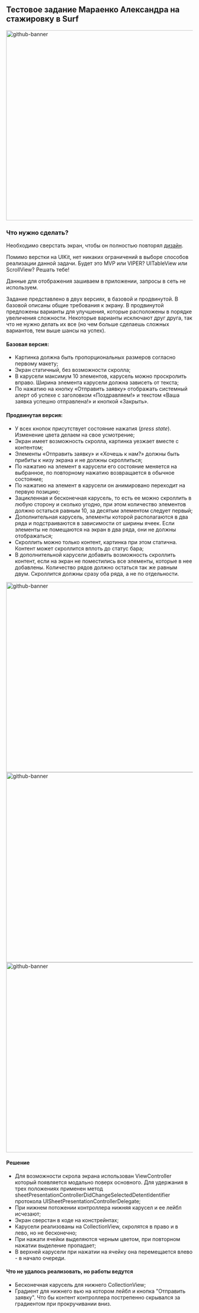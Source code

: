## Тестовое задание Мараенко Александра на стажировку в Surf

<img width="512" alt="github-banner" src="https://github.com/AAASASN/testTaskForSurf/blob/main/ImagesForReadme/topBanner.png?raw=true" >

### Что нужно сделать?

Необходимо сверстать экран, чтобы он полностью повторял [дизайн](https://www.figma.com/file/S4ucVLUHYc0vLg2p1Xnart/IOS-%D1%81%D1%82%D0%B0%D0%B6%D0%B8%D1%80%D0%BE%D0%B2%D0%BA%D0%B0?node-id=45%3A77&t=N4eUtEGJu7LxSAnC-1). 

Помимо верстки на UIKit, нет никаких ограничений в выборе способов реализации данной задачи. Будет это MVP или VIPER? UITableView или ScrollView? Решать тебе! 

Данные для отображения зашиваем в приложении, запросы в сеть не используем.

Задание представлено в двух версиях, в базовой и продвинутой. В базовой описаны общие требования к экрану. В продвинутой предложены варианты для улучшения, которые расположены в порядке увеличения сложности. Некоторые варианты исключают друг друга, так что не нужно делать их все (но чем больше сделаешь сложных вариантов, тем выше шансы на успех).

#### Базовая версия:

- Картинка должна быть пропорциональных размеров согласно первому макету;
- Экран статичный, без возможности скролла;
- В карусели максимум 10 элементов, карусель можно проскролить вправо. Ширина элемента карусели должна зависеть от текста;
- По нажатию на кнопку «Отправить заявку» отображать системный алерт об успехе с заголовком «Поздравляем!» и текстом «Ваша заявка успешно отправлена!» и кнопкой «Закрыть».

#### Продвинутая версия:

- У всех кнопок присутствует состояние нажатия (*press state*). Изменение цвета делаем на свое усмотрение;
- Экран имеет возможность скролла, картинка уезжает вместе с контентом;
- Элементы «Отправить заявку» и «Хочешь к нам?» должны быть прибиты к низу экрана и не должны скроллиться;
- По нажатию на элемент в карусели его состояние меняется на выбранное, по повторному нажатию возвращается в обычное состояние;
- По нажатию на элемент в карусели он анимировано переходит на первую позицию;
- Зацикленная и бесконечная карусель, то есть ее можно скроллить в любую сторону и сколько угодно, при этом количество элементов должно остаться равным 10, за десятым элементом следует первый;
- Дополнительная карусель, элементы которой располагаются в два ряда и подстраиваются в зависимости от ширины ячеек. Если элементы не помещаются на экран в два ряда, они не должны отображаться;
- Скроллить можно только контент, картинка при этом статична. Контент может скроллится вплоть до статус бара;
- В дополнительной карусели добавить возможность скроллить контент, если на экран не поместились все элементы, которые в нее добавлены. Количество рядов должно остаться так же равным двум. Скроллится должны сразу оба ряда, а не по отдельности.

<img width="512" alt="github-banner" src="https://github.com/AAASASN/testTaskForSurf/blob/main/ImagesForReadme/Simulator%20Screen%20Recording%20-%20iPhone%2014%20-%202023-02-17%20at%2019.56.18.gif" alt="Задана ширина" width="195">

<img width="512" alt="github-banner" src="https://github.com/AAASASN/testTaskForSurf/blob/main/ImagesForReadme/Simulator%20Screen%20Recording%20-%20iPhone%2014%20-%202023-02-17%20at%2019.57.35-2.gif" >

<img width="512" alt="github-banner" src="https://github.com/AAASASN/testTaskForSurf/blob/main/ImagesForReadme/Simulator%20Screen%20Recording%20-%20iPhone%2014%20-%202023-02-17%20at%2019.58.32.gif" >

#### Решение

- Для возможности скрола экрана использован ViewController который появляется модально поверх основного. Для удержания в трех положениях применен метод sheetPresentationControllerDidChangeSelectedDetentIdentifier протокола UISheetPresentationControllerDelegate;
- При нижнем потожении контроллера нижняя карусел и ее лейбл исчезают;
- Экран сверстан в коде на констрейнтах;
- Карусели реализованы на CollectionView, скролятся в право и в лево, но не бесконечно;
- При нажати ячейки выделяются черным цветом, при повторном нажатии выделение пропадает;
- В верхней карусели при нажатии на ячейку она перемещается влево - в начало очереди.

#### Что не удалось реализовать, но работы ведутся

- Бесконечная карусель для нижнего CollectionView;
- Градиент для нижнего вью на котором лейбл и кнопка "Отправить заявку". Что бы контент контроллера пострепенно скрывался за градиентом при прокручивании вниз.
